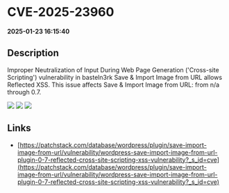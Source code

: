 # CVE-2025-23960

**2025-01-23 16:15:40**

## Description
Improper Neutralization of Input During Web Page Generation ('Cross-site Scripting') vulnerability in basteln3rk Save & Import Image from URL allows Reflected XSS. This issue affects Save & Import Image from URL: from n/a through 0.7.

![](https://img.shields.io/static/v1?label=Score&message=7.1&color=red)
![](https://img.shields.io/static/v1?label=Severity&message=HIGH&color=red)
![](https://img.shields.io/static/v1?label=CWE&message=XSS&color=green)

## Links
- [https://patchstack.com/database/wordpress/plugin/save-import-image-from-url/vulnerability/wordpress-save-import-image-from-url-plugin-0-7-reflected-cross-site-scripting-xss-vulnerability?_s_id=cve](https://patchstack.com/database/wordpress/plugin/save-import-image-from-url/vulnerability/wordpress-save-import-image-from-url-plugin-0-7-reflected-cross-site-scripting-xss-vulnerability?_s_id=cve)
